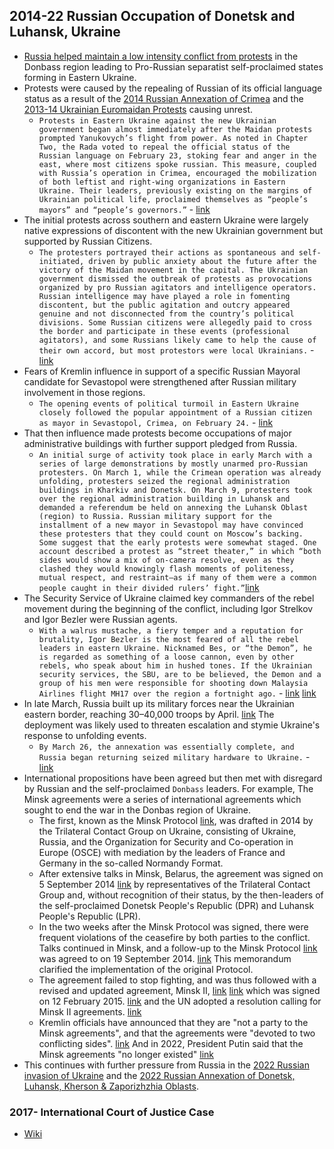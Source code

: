 ## 2014-22 Russian Occupation of Donetsk and Luhansk, Ukraine
- [Russia helped maintain a low intensity conflict from protests](https://www.notion.so/27b787c817dd4ec6b105f068c07e9c03?pvs=21) in the Donbass region leading to Pro-Russian separatist self-proclaimed states forming in Eastern Ukraine.
- Protests were caused by the repealing of Russian of its official language status as a result of the [2014 Russian Annexation of Crimea](https://www.notion.so/27b787c817dd4ec6b105f068c07e9c03?pvs=21) and the [2013-14 Ukrainian Euromaidan Protests](https://docs.google.com/document/d/1lHeYAvBKvDX5He9LYD9Za4kFg7vsdF6YQbuge4cKwLQ/edit#heading=h.kiy3903jbuyg) causing unrest.
    - `Protests in Eastern Ukraine against the new Ukrainian government began almost immediately after the Maidan protests prompted Yanukovych’s flight from power. As noted in Chapter Two, the Rada voted to repeal the official status of the Russian language on February 23, stoking fear and anger in the east, where most citizens spoke russian. This measure, coupled with Russia’s operation in Crimea, encouraged the mobilization of both leftist and right-wing organizations in Eastern Ukraine. Their leaders, previously existing on the margins of Ukrainian political life, proclaimed themselves as “people’s mayors” and “people’s governors.”` - [link](https://www.rand.org/content/dam/rand/pubs/research_reports/RR1400/RR1498/RAND_RR1498.pdf)
- The initial protests across southern and eastern Ukraine were largely native expressions of discontent with the new Ukrainian government but supported by Russian Citizens.
    - `The protesters portrayed their actions as spontaneous and self-initiated, driven by public anxiety about the future after the victory of the Maidan movement in the capital. The Ukrainian government dismissed the outbreak of protests as provocations organized by pro Russian agitators and intelligence operators. Russian intelligence may have played a role in fomenting discontent, but the public agitation and outcry appeared genuine and not disconnected from the country’s political divisions. Some Russian citizens were allegedly paid to cross the border and participate in these events (professional agitators), and some Russians likely came to help the cause of their own accord, but most protestors were local Ukrainians.` - [link](https://www.rand.org/content/dam/rand/pubs/research_reports/RR1400/RR1498/RAND_RR1498.pdf)
- Fears of Kremlin influence in support of a specific Russian Mayoral candidate for Sevastopol were strengthened after Russian military involvement in those regions.
    - `The opening events of political turmoil in Eastern Ukraine closely followed the popular appointment of a Russian citizen as mayor in Sevastopol, Crimea, on February 24.` - [link](https://www.rand.org/content/dam/rand/pubs/research_reports/RR1400/RR1498/RAND_RR1498.pdf)
- That then influence made protests become occupations of major administrative buildings with further support pledged from Russia.
    - `An initial surge of activity took place in early March with a series of large demonstrations by mostly unarmed pro-Russian protesters. On March 1, while the Crimean operation was already unfolding, protesters seized the regional administration buildings in Kharkiv and Donetsk. On March 9, protesters took over the regional administration building in Luhansk and demanded a referendum be held on annexing the Luhansk Oblast (region) to Russia. Russian military support for the installment of a new mayor in Sevastopol may have convinced these protesters that they could count on Moscow’s backing. Some suggest that the early protests were somewhat staged. One account described a protest as “street theater,” in which “both sides would show a mix of on-camera resolve, even as they clashed they would knowingly flash moments of politeness, mutual respect, and restraint—as if many of them were a common people caught in their divided rulers’ fight.”`[link](https://www.rand.org/content/dam/rand/pubs/research_reports/RR1400/RR1498/RAND_RR1498.pdf)
- The Security Service of Ukraine claimed key commanders of the rebel movement during the beginning of the conflict, including Igor Strelkov and Igor Bezler were Russian agents.
    - `With a walrus mustache, a fiery temper and a reputation for brutality, Igor Bezler is the most feared of all the rebel leaders in eastern Ukraine. Nicknamed Bes, or “the Demon”, he is regarded as something of a loose cannon, even by other rebels, who speak about him in hushed tones. If the Ukrainian security services, the SBU, are to be believed, the Demon and a group of his men were responsible for shooting down Malaysia Airlines flight MH17 over the region a fortnight ago.` - [link](https://www.theguardian.com/world/2014/jul/29/-sp-ukraine-rebel-igor-bezler-interview-demon) [link](https://www.theguardian.com/world/2014/jul/20/three-pro-russia-rebel-leaders-suspects-over-downed-mh17)
- In late March, Russia built up its military forces near the Ukrainian eastern border, reaching 30–40,000 troops by April. [link](https://www.reuters.com/article/us-ukraine-crisis-usa-military-idUSBREA2R1U720140328) The deployment was likely used to threaten escalation and stymie Ukraine's response to unfolding events.
    - `By March 26, the annexation was essentially complete, and Russia began returning seized military hardware to Ukraine.` - [link](https://www.rand.org/content/dam/rand/pubs/research_reports/RR1400/RR1498/RAND_RR1498.pdf)
- International propositions have been agreed but then met with disregard by Russian and the self-proclaimed `Donbass` leaders. For example, The Minsk agreements were a series of international agreements which sought to end the war in the Donbas region of Ukraine.
    - The first, known as the Minsk Protocol [link](https://www.osce.org/files/f/documents/a/a/123258.pdf), was drafted in 2014 by the Trilateral Contact Group on Ukraine, consisting of Ukraine, Russia, and the Organization for Security and Co-operation in Europe (OSCE) with mediation by the leaders of France and Germany in the so-called Normandy Format.
    - After extensive talks in Minsk, Belarus, the agreement was signed on 5 September 2014 [link](https://www.bbc.co.uk/news/world-europe-29299092) by representatives of the Trilateral Contact Group and, without recognition of their status, by the then-leaders of the self-proclaimed Donetsk People's Republic (DPR) and Luhansk People's Republic (LPR).
    - In the two weeks after the Minsk Protocol was signed, there were frequent violations of the ceasefire by both parties to the conflict. Talks continued in Minsk, and a follow-up to the Minsk Protocol [link](http://www.osce.org/ru/home/123807?download=true) was agreed to on 19 September 2014. [link](https://www.bbc.co.uk/news/world-europe-29290246) This memorandum clarified the implementation of the original Protocol.
    - The agreement failed to stop fighting, and was thus followed with a revised and updated agreement, Minsk II, [link](http://www.osce.org/ru/cio/140221?download=true) [link](https://www.telegraph.co.uk/news/worldnews/europe/ukraine/11408266/Minsk-agreement-on-Ukraine-crisis-text-in-full.html) which was signed on 12 February 2015. [link](https://www.bbc.co.uk/news/world-europe-31435812) and the UN adopted a resolution calling for Minsk II agreements. [link](https://www.un.org/press/en/2015/sc11785.doc.htm)
    - Kremlin officials have announced that they are "not a party to the Minsk agreements", and that the agreements were "devoted to two conflicting sides". [link](http://tass.ru/en/politics/865384) And in 2022, President Putin said that the Minsk agreements "no longer existed" [link](https://tass.com/world/1408591)
- This continues with further pressure from Russia in the [2022 Russian invasion of Ukraine](https://docs.google.com/document/d/1lHeYAvBKvDX5He9LYD9Za4kFg7vsdF6YQbuge4cKwLQ/edit#heading=h.ag7b4h5sw26l) and the [2022 Russian Annexation of Donetsk, Luhansk, Kherson & Zaporizhzhia Oblasts](https://www.notion.so/27b787c817dd4ec6b105f068c07e9c03?pvs=21).

### 2017- **International Court of** Justice Case
- [Wiki](https://en.wikipedia.org/wiki/Ukraine_v._Russian_Federation_(2019))